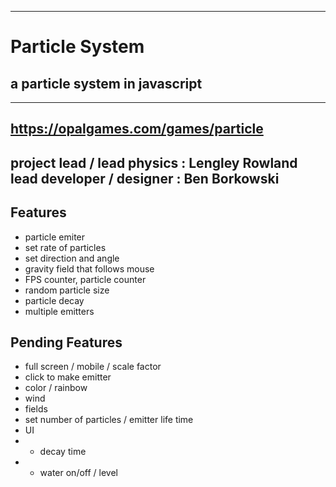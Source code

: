 ------------------------------------------------------------
# Particle System
## a particle system in javascript
------------------------------------------------------------
https://opalgames.com/games/particle
------------------------------------------------------------
project lead / lead physics : Lengley Rowland
lead developer / designer : Ben Borkowski
------------------------------------------------------------

## Features
* particle emiter
* set rate of particles
* set direction and angle
* gravity field that follows mouse
* FPS counter, particle counter
* random particle size
* particle decay
* multiple emitters

## Pending Features
* full screen / mobile / scale factor
* click to make emitter
* color / rainbow
* wind
* fields
* set number of particles / emitter life time
* UI
* * decay time
* * water on/off / level
